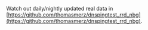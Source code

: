 Watch out daily/nightly updated real data in [https://github.com/thomasmerz/dnspingtest_rrd_nbg](https://github.com/thomasmerz/dnspingtest_rrd_nbg).  
